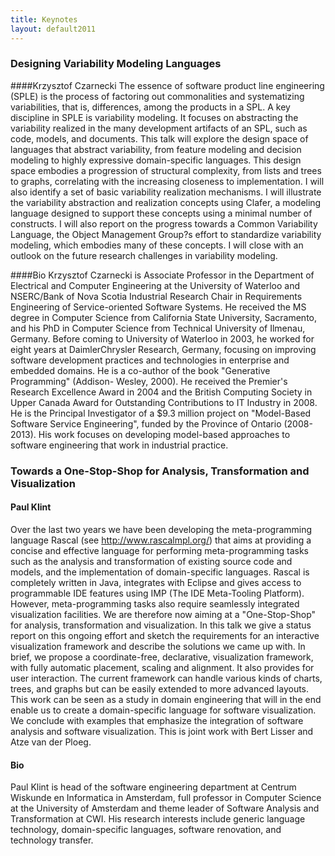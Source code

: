 ```yaml
---
title: Keynotes
layout: default2011
---
```


### Designing Variability Modeling Languages
####Krzysztof Czarnecki
The essence of software product line engineering (SPLE) is the process of factoring out commonalities and systematizing variabilities, that is, differences, among the products in a SPL. A key discipline in SPLE is variability modeling. It focuses on abstracting the variability realized in the many development artifacts of an SPL, such as code, models, and documents. This talk will explore the design space of languages that abstract variability, from feature modeling and decision modeling to highly expressive domain-specific languages. This design space embodies a progression of structural complexity, from lists and trees to graphs, correlating with the increasing closeness to implementation. I will also identify a set of basic variability realization mechanisms. I will illustrate the variability abstraction and realization concepts using Clafer, a modeling language designed to support these concepts using a minimal number of constructs. I will also report on the progress towards a Common Variability Language, the Object Management Group?s effort to standardize variability modeling, which embodies many of these concepts. I will close with an outlook on the future research challenges in variability modeling.

####Bio
Krzysztof Czarnecki is Associate Professor in the Department of Electrical and Computer Engineering at the University of Waterloo and NSERC/Bank of Nova Scotia Industrial Research Chair in Requirements Engineering of Service-oriented Software Systems. He received the MS degree in Computer Science from California State University, Sacramento, and his PhD in Computer Science from Technical University of Ilmenau, Germany. Before coming to University of Waterloo in 2003, he worked for eight years at DaimlerChrysler Research, Germany, focusing on improving software development practices and technologies in enterprise and embedded domains. He is a co-author of the book "Generative Programming" (Addison- Wesley, 2000). He received the Premier's Research Excellence Award in 2004 and the British Computing Society in Upper Canada Award for Outstanding Contributions to IT Industry in 2008. He is the Principal Investigator of a $9.3 million project on "Model-Based Software Service Engineering", funded by the Province of Ontario (2008-2013). His work focuses on developing model-based approaches to software engineering that work in industrial practice.


### Towards a One-Stop-Shop for Analysis, Transformation and Visualization
#### Paul Klint

Over the last two years we have been developing the meta-programming language Rascal (see http://www.rascalmpl.org/) that aims at providing a concise and effective language for performing meta-programming tasks such as the analysis and transformation of existing source code and models, and the implementation of domain-specific languages. Rascal is completely written in Java, integrates with Eclipse and gives access to programmable IDE features using IMP (The IDE Meta-Tooling Platform). However, meta-programming tasks also require seamlessly integrated visualization facilities. We are therefore now aiming at a "One-Stop-Shop" for analysis, transformation and visualization. In this talk we give a status report on this ongoing effort and sketch the requirements for an interactive visualization framework and describe the solutions we came up with. In brief, we propose a coordinate-free, declarative, visualization framework, with fully automatic placement, scaling and alignment. It also provides for user interaction. The current framework can handle various kinds of charts, trees, and graphs but can be easily extended to more advanced layouts. This work can be seen as a study in domain engineering that will in the end enable us to create a domain-specific language for software visualization. We conclude with examples that emphasize the integration of software analysis and software visualization. This is joint work with Bert Lisser and Atze van der Ploeg.

#### Bio
Paul Klint is head of the software engineering department at Centrum Wiskunde en Informatica in Amsterdam, full professor in Computer Science at the University of Amsterdam and theme leader of Software Analysis and Transformation at CWI. His research interests include generic language technology, domain-specific languages, software renovation, and technology transfer.